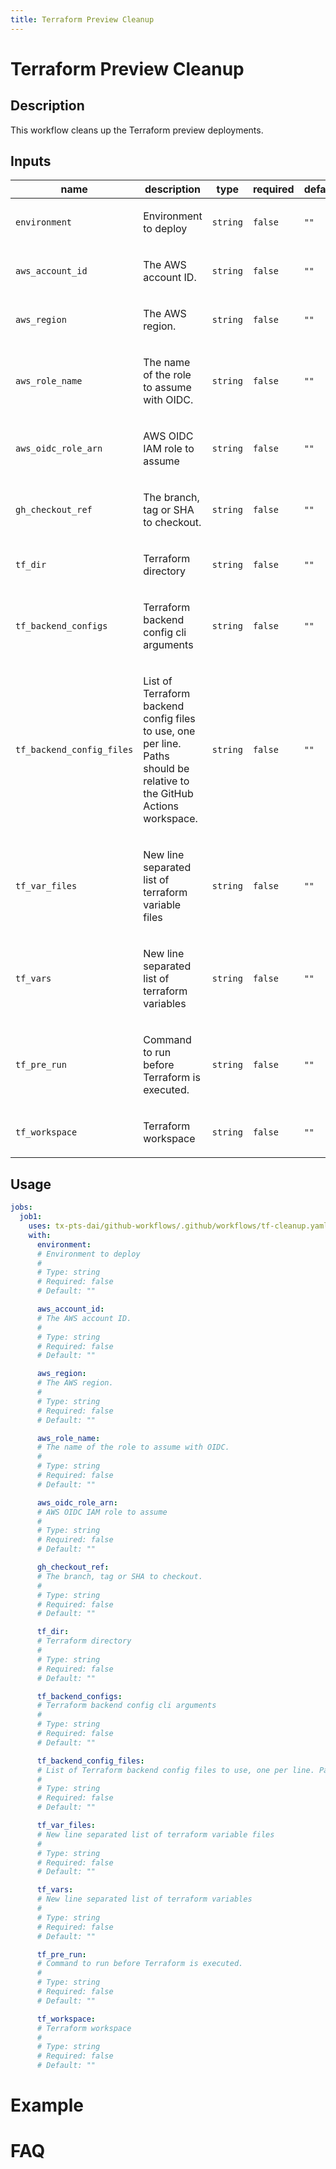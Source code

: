 ```yaml
---
title: Terraform Preview Cleanup
---
```


<!-- action-docs-header source=".github/workflows/tf-cleanup.yaml" -->
# Terraform Preview Cleanup
<!-- action-docs-header source=".github/workflows/tf-cleanup.yaml" -->

## Description

This workflow cleans up the Terraform preview deployments.

<!-- action-docs-inputs source=".github/workflows/tf-cleanup.yaml" -->
## Inputs

| name | description | type | required | default |
| --- | --- | --- | --- | --- |
| `environment` | <p>Environment to deploy</p> | `string` | `false` | `""` |
| `aws_account_id` | <p>The AWS account ID.</p> | `string` | `false` | `""` |
| `aws_region` | <p>The AWS region.</p> | `string` | `false` | `""` |
| `aws_role_name` | <p>The name of the role to assume with OIDC.</p> | `string` | `false` | `""` |
| `aws_oidc_role_arn` | <p>AWS OIDC IAM role to assume</p> | `string` | `false` | `""` |
| `gh_checkout_ref` | <p>The branch, tag or SHA to checkout.</p> | `string` | `false` | `""` |
| `tf_dir` | <p>Terraform directory</p> | `string` | `false` | `""` |
| `tf_backend_configs` | <p>Terraform backend config cli arguments</p> | `string` | `false` | `""` |
| `tf_backend_config_files` | <p>List of Terraform backend config files to use, one per line. Paths should be relative to the GitHub Actions workspace.</p> | `string` | `false` | `""` |
| `tf_var_files` | <p>New line separated list of terraform variable files</p> | `string` | `false` | `""` |
| `tf_vars` | <p>New line separated list of terraform variables</p> | `string` | `false` | `""` |
| `tf_pre_run` | <p>Command to run before Terraform is executed.</p> | `string` | `false` | `""` |
| `tf_workspace` | <p>Terraform workspace</p> | `string` | `false` | `""` |
<!-- action-docs-inputs source=".github/workflows/tf-cleanup.yaml" -->

<!-- action-docs-outputs source=".github/workflows/tf-cleanup.yaml" -->

<!-- action-docs-outputs source=".github/workflows/tf-cleanup.yaml" -->

<!-- action-docs-usage source=".github/workflows/tf-cleanup.yaml" project="tx-pts-dai/github-workflows/.github/workflows/tf-cleanup.yaml" version="v1" -->
## Usage

```yaml
jobs:
  job1:
    uses: tx-pts-dai/github-workflows/.github/workflows/tf-cleanup.yaml@v1
    with:
      environment:
      # Environment to deploy
      #
      # Type: string
      # Required: false
      # Default: ""

      aws_account_id:
      # The AWS account ID.
      #
      # Type: string
      # Required: false
      # Default: ""

      aws_region:
      # The AWS region.
      #
      # Type: string
      # Required: false
      # Default: ""

      aws_role_name:
      # The name of the role to assume with OIDC.
      #
      # Type: string
      # Required: false
      # Default: ""

      aws_oidc_role_arn:
      # AWS OIDC IAM role to assume
      #
      # Type: string
      # Required: false
      # Default: ""

      gh_checkout_ref:
      # The branch, tag or SHA to checkout.
      #
      # Type: string
      # Required: false
      # Default: ""

      tf_dir:
      # Terraform directory
      #
      # Type: string
      # Required: false
      # Default: ""

      tf_backend_configs:
      # Terraform backend config cli arguments
      #
      # Type: string
      # Required: false
      # Default: ""

      tf_backend_config_files:
      # List of Terraform backend config files to use, one per line. Paths should be relative to the GitHub Actions workspace.
      #
      # Type: string
      # Required: false
      # Default: ""

      tf_var_files:
      # New line separated list of terraform variable files
      #
      # Type: string
      # Required: false
      # Default: ""

      tf_vars:
      # New line separated list of terraform variables
      #
      # Type: string
      # Required: false
      # Default: ""

      tf_pre_run:
      # Command to run before Terraform is executed.
      #
      # Type: string
      # Required: false
      # Default: ""

      tf_workspace:
      # Terraform workspace
      #
      # Type: string
      # Required: false
      # Default: ""
```
<!-- action-docs-usage source=".github/workflows/tf-cleanup.yaml" project="tx-pts-dai/github-workflows/.github/workflows/tf-cleanup.yaml" version="v1" -->

# Example

# FAQ
